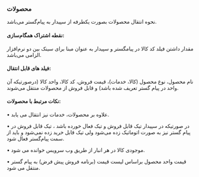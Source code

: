 ### محصولات

نحوه انتقال محصولات بصورت یکطرفه از سپیدار به پیام‌گستر می‌باشد.

#### نقطه اشتراک همگام‌سازی:

مقدار داشتن فیلد کد کالا در پیامگستر و سپیدار به عنوان مبنا برای سینک بین دو نرم‌افزار الزامی می‌باشد.

#### فیلد های قابل انتقال:

 نام محصول، نوع محصول (کالا، خدمات)، قیمت فروش، کد کالا، واحد کالا (درصورتیکه آن واحد در پیام گستر تعریف شده باشد) و قابل فروش از محصولات منتقل می‌شوند.

#### نکات مرتبط با محصولات:

•	علاوه بر محصولات، خدمات نیز انتقال می یابد.

•	 در صورتیکه در سپیدار تیک قابل فروش و تیک فعال خورده باشد ، تیک قابل فروش در پیام گستر نیز به صورت اتوماتیک زده می‌شود ولی تیک قابل خرید زده نمی‌شود و باید از سمت پیام‌گستر فعال شود.

•	موجودی کالا در هر انبار از طریق وب سرویس خوانده می شود.

•	قیمت واحد محصول براساس لیست قیمت (برنامه فروش پیش فرض) به پیام گستر منتقل می شود.

